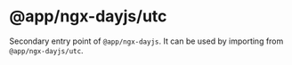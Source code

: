 # @app/ngx-dayjs/utc

Secondary entry point of `@app/ngx-dayjs`. It can be used by importing from `@app/ngx-dayjs/utc`.
